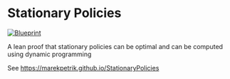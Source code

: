 # Stationary Policies

[![Blueprint](https://img.shields.io/badge/Blueprint-WIP-blue)](https://marekpetrik.github.io/StationaryPolicies)

A lean proof that stationary policies can be optimal and can be computed using dynamic programming

See <https://marekpetrik.github.io/StationaryPolicies>
